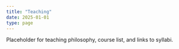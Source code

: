 ```yaml
---
title: "Teaching"
date: 2025-01-01
type: page
---
```


Placeholder for teaching philosophy, course list, and links to syllabi.
